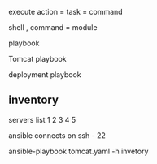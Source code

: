 execute action = task = command 

shell ,  command = module 

playbook 

Tomcat playbook 

deployment playbook 


inventory 
----------
servers list 
1
2
3
4
5

ansible connects on ssh - 22 


ansible-playbook tomcat.yaml -h invetory 

